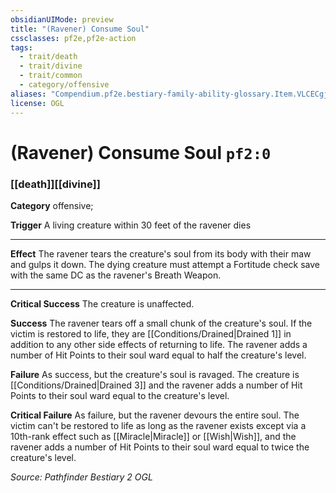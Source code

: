 ```yaml
---
obsidianUIMode: preview
title: "(Ravener) Consume Soul"
cssclasses: pf2e,pf2e-action
tags:
  - trait/death
  - trait/divine
  - trait/common
  - category/offensive
aliases: "Compendium.pf2e.bestiary-family-ability-glossary.Item.VLCECgjkL5bNOxpx"
license: OGL
---
```

# (Ravener) Consume Soul `pf2:0`

### [[death]][[divine]]

**Category** offensive; 




**Trigger** A living creature within 30 feet of the ravener dies

* * *

**Effect** The ravener tears the creature's soul from its body with their maw and gulps it down. The dying creature must attempt a Fortitude check save with the same DC as the ravener's Breath Weapon.

* * *

**Critical Success** The creature is unaffected.

**Success** The ravener tears off a small chunk of the creature's soul. If the victim is restored to life, they are [[Conditions/Drained|Drained 1]] in addition to any other side effects of returning to life. The ravener adds a number of Hit Points to their soul ward equal to half the creature's level.

**Failure** As success, but the creature's soul is ravaged. The creature is [[Conditions/Drained|Drained 3]] and the ravener adds a number of Hit Points to their soul ward equal to the creature's level.

**Critical Failure** As failure, but the ravener devours the entire soul. The victim can't be restored to life as long as the ravener exists except via a 10th-rank effect such as [[Miracle|Miracle]] or [[Wish|Wish]], and the ravener adds a number of Hit Points to their soul ward equal to twice the creature's level.

*Source: Pathfinder Bestiary 2*
*OGL*